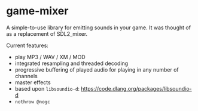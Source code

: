 # game-mixer

A simple-to-use library for emitting sounds in your game.
It was thought of as a replacement of SDL2_mixer.

Current features:
- play MP3 / WAV / XM / MOD
- integrated resampling and threaded decoding
- progressive buffering of played audio for playing in any number of channels
- master effects
- based upon `libsoundio-d`: https://code.dlang.org/packages/libsoundio-d
- `nothrow @nogc`

